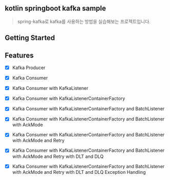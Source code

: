 ## kotlin springboot kafka sample
> spring-kafka로 kafka를 사용하는 방법을 실습해보는 프로젝트입니다.

## Getting Started

## Features
- [x] Kafka Producer
- [x] Kafka Consumer
- [x] Kafka Consumer with KafkaListener
- [x] Kafka Consumer with KafkaListenerContainerFactory
- [x] Kafka Consumer with KafkaListenerContainerFactory and BatchListener
- [x] Kafka Consumer with KafkaListenerContainerFactory and BatchListener with AckMode
- [x] Kafka Consumer with KafkaListenerContainerFactory and BatchListener with AckMode and Retry
- [x] Kafka Consumer with KafkaListenerContainerFactory and BatchListener with AckMode and Retry with DLT and DLQ
- [x] Kafka Consumer with KafkaListenerContainerFactory and BatchListener with AckMode and Retry with DLT and DLQ Exception Handling


